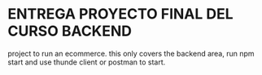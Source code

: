 # ENTREGA PROYECTO FINAL DEL CURSO BACKEND

project to run an ecommerce. this only covers the backend area, run npm start and use thunde client or postman to start.
